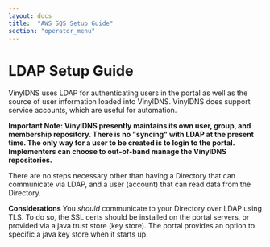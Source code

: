 ```yaml
---
layout: docs
title:  "AWS SQS Setup Guide"
section: "operator_menu"
---
```


# LDAP Setup Guide
VinylDNS uses LDAP for authenticating users in the portal as well as the source of user information loaded into
VinylDNS.  VinylDNS does support service accounts, which are useful for automation.

**Important Note: VinylDNS presently maintains its own user, group, and membership repository.  There is no "syncing"
with LDAP at the present time.  The only way for a user to be created is to login to the portal.  Implementers can
choose to out-of-band manage the VinylDNS repositories.**

There are no steps necessary other than having a Directory that can communicate via LDAP, and a user (account) that
can read data from the Directory.

**Considerations**
You _should_ communicate to your Directory over LDAP using TLS.  To do so, the SSL certs should be installed
on the portal servers, or provided via a java trust store (key store).  The portal provides an option to specific
a java key store when it starts up.

